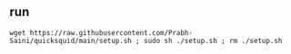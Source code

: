 ## run 
`wget https://raw.githubusercontent.com/Prabh-Saini/quicksquid/main/setup.sh ; sudo sh ./setup.sh ; rm ./setup.sh`
